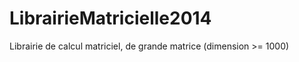 LibrairieMatricielle2014
========================

Librairie de calcul matriciel, de grande matrice (dimension >= 1000)
